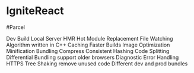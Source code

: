 # IgniteReact
#Parcel

Dev Build
Local Server
HMR Hot Module Replacement
File Watching Algorithm written in C++
Caching Faster Builds
Image Optimization
Minification
Bundling
Compress
Consistent Hashing
Code Splitting
Differential Bundling support older browsers
Diagnostic
Error Handling
HTTPS
Tree Shaking remove unused code
Different dev and prod bundles